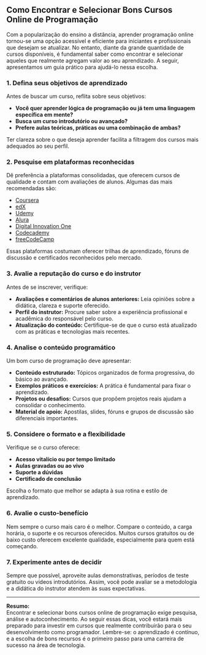 
## Como Encontrar e Selecionar Bons Cursos Online de Programação

Com a popularização do ensino a distância, aprender programação online tornou-se uma opção acessível e eficiente para iniciantes e profissionais que desejam se atualizar. No entanto, diante da grande quantidade de cursos disponíveis, é fundamental saber como encontrar e selecionar aqueles que realmente agregam valor ao seu aprendizado. A seguir, apresentamos um guia prático para ajudá-lo nessa escolha.

### 1. Defina seus objetivos de aprendizado

Antes de buscar um curso, reflita sobre seus objetivos:

- **Você quer aprender lógica de programação ou já tem uma linguagem específica em mente?**
- **Busca um curso introdutório ou avançado?**
- **Prefere aulas teóricas, práticas ou uma combinação de ambas?**

Ter clareza sobre o que deseja aprender facilita a filtragem dos cursos mais adequados ao seu perfil.

### 2. Pesquise em plataformas reconhecidas

Dê preferência a plataformas consolidadas, que oferecem cursos de qualidade e contam com avaliações de alunos. Algumas das mais recomendadas são:

- [Coursera](https://www.coursera.org/)
- [edX](https://www.edx.org/)
- [Udemy](https://www.udemy.com/)
- [Alura](https://www.alura.com.br/)
- [Digital Innovation One](https://www.dio.me/)
- [Codecademy](https://www.codecademy.com/)
- [freeCodeCamp](https://www.freecodecamp.org/)

Essas plataformas costumam oferecer trilhas de aprendizado, fóruns de discussão e certificados reconhecidos pelo mercado.

### 3. Avalie a reputação do curso e do instrutor

Antes de se inscrever, verifique:

- **Avaliações e comentários de alunos anteriores:** Leia opiniões sobre a didática, clareza e suporte oferecido.
- **Perfil do instrutor:** Procure saber sobre a experiência profissional e acadêmica do responsável pelo curso.
- **Atualização do conteúdo:** Certifique-se de que o curso está atualizado com as práticas e tecnologias mais recentes.

### 4. Analise o conteúdo programático

Um bom curso de programação deve apresentar:

- **Conteúdo estruturado:** Tópicos organizados de forma progressiva, do básico ao avançado.
- **Exemplos práticos e exercícios:** A prática é fundamental para fixar o aprendizado.
- **Projetos ou desafios:** Cursos que propõem projetos reais ajudam a consolidar o conhecimento.
- **Material de apoio:** Apostilas, slides, fóruns e grupos de discussão são diferenciais importantes.

### 5. Considere o formato e a flexibilidade

Verifique se o curso oferece:

- **Acesso vitalício ou por tempo limitado**
- **Aulas gravadas ou ao vivo**
- **Suporte a dúvidas**
- **Certificado de conclusão**

Escolha o formato que melhor se adapta à sua rotina e estilo de aprendizado.

### 6. Avalie o custo-benefício

Nem sempre o curso mais caro é o melhor. Compare o conteúdo, a carga horária, o suporte e os recursos oferecidos. Muitos cursos gratuitos ou de baixo custo oferecem excelente qualidade, especialmente para quem está começando.

### 7. Experimente antes de decidir

Sempre que possível, aproveite aulas demonstrativas, períodos de teste gratuito ou vídeos introdutórios. Assim, você pode avaliar se a metodologia e a didática do instrutor atendem às suas expectativas.

---

**Resumo:**  
Encontrar e selecionar bons cursos online de programação exige pesquisa, análise e autoconhecimento. Ao seguir essas dicas, você estará mais preparado para investir em cursos que realmente contribuirão para o seu desenvolvimento como programador. Lembre-se: o aprendizado é contínuo, e a escolha de bons recursos é o primeiro passo para uma carreira de sucesso na área de tecnologia.
```
